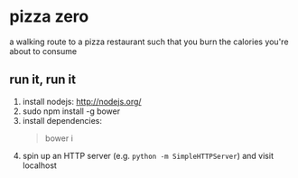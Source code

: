 pizza zero
========

a walking route to a pizza restaurant such that you burn the calories you're about to consume

## run it, run it

1. install nodejs: http://nodejs.org/
2. sudo npm install -g bower
3. install dependencies:
    > bower i
4. spin up an HTTP server (e.g. `python -m SimpleHTTPServer`) and visit localhost